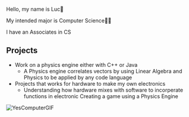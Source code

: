 Hello, my name is Luc👋

My intended major is Computer Science🧑‍💻

I have an Associates in CS

## Projects
- Work on a physics engine either with C++ or Java
   - A Physics engine correlates vectors by using Linear Algebra and
  Physics to be applied by any code language
- Projects that works for hardware to make my own electronics
    - Understanding how hardware mixes with software to incorperate functions  in electronic
  Creating a game using a Physics Engine
  
  
![YesComputerGIF](https://github.com/user-attachments/assets/b68167f8-beed-4c08-9441-6d51806ac863)
